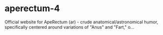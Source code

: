 # aperectum-4
Official website for ApeRectum (ar) - crude anatomical/astronomical humor, specifically centered around variations of "Anus" and "Fart," o...

